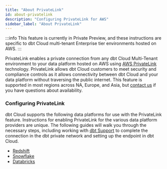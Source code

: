```yaml
---
title: "About PrivateLink"
id: about-privatelink
description: "Configuring PrivateLink for AWS"
sidebar_label: "About PrivateLink"
---
```

:::info 
This feature is currently in Private Preview, and these instructions are specific to dbt Cloud multi-tenant Enterprise tier environments hosted on AWS. 
:::

PrivateLink enables a private connection from any dbt Cloud Multi-Tenant environment to your data platform hosted on AWS using [AWS PrivateLink](https://aws.amazon.com/privatelink/) technology. PrivateLink allows dbt Cloud customers to meet security and compliance controls as it allows connectivity between dbt Cloud and your data platform without traversing the public internet. This feature is supported in most regions across NA, Europe, and Asia, but [contact us](https://www.getdbt.com/contact/) if you have questions about availability. 

### Configuring PrivateLink

dbt Cloud supports the following data platforms for use with the PrivateLink feature. Instructions for enabling PrivateLink for the various data platform providers are unique. The following guides will walk you through the necessary steps, including working with [dbt Support](https://docs.getdbt.com/community/resources/getting-help#dbt-cloud-support) to complete the connection in the dbt private network and setting up the endpoint in dbt Cloud.

- [Redshift](/docs/cloud/secure/redshift-privatelink)
- [Snowflake](/docs/cloud/secure/snowflake-privatelink)
- [Databricks](/docs/cloud/secure/databricks-privatelink)
